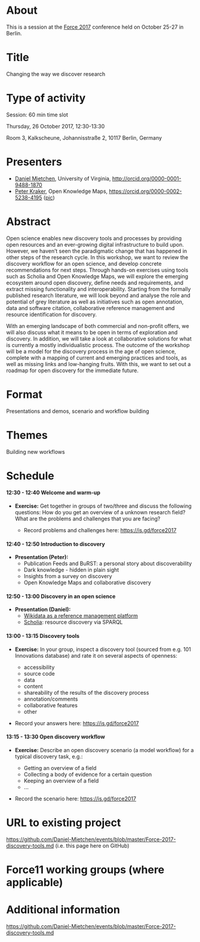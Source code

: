 # About

This is a session at the [Force 2017](https://www.force2017.org/) conference held on October 25-27 in Berlin. 

# Title

Changing the way we discover research

# Type of activity

Session: 60 min time slot

Thursday, 26 October 2017, 12:30-13:30

Room 3, Kalkscheune, Johannisstraße 2, 10117 Berlin, Germany

# Presenters

* [Daniel Mietchen](https://twitter.com/PeterKraker/status/923509051044040704), University of Virginia, http://orcid.org/0000-0001-9488-1870 
* [Peter Kraker](https://twitter.com/StephanJanosch/status/923505017314795520), Open Knowledge Maps, https://orcid.org/0000-0002-5238-4195 ([pic]())

# Abstract

Open science enables new discovery tools and processes by providing open resources and an ever-growing digital infrastructure to build upon. However, we haven’t seen the paradigmatic change that has happened in other steps of the research cycle. In this workshop, we want to review the discovery workflow for an open science, and develop concrete recommendations for next steps. Through hands-on exercises using tools such as Scholia and Open Knowledge Maps, we will explore the emerging ecosystem around open discovery, define needs and requirements, and extract missing functionality and interoperability. Starting from the formally published research literature, we will look beyond and analyse the role and potential of grey literature as well as initiatives such as open annotation, data and software citation, collaborative reference management and resource identification for discovery.

With an emerging landscape of both commercial and non-profit offers, we will also discuss what it means to be open in terms of exploration and discovery. In addition, we will take a look at collaborative solutions for what is currently a mostly individualistic process. The outcome of the workshop will be a model for the discovery process in the age of open science, complete with a mapping of current and emerging practices and tools, as well as missing links and low-hanging fruits. With this, we want to set out a roadmap for open discovery for the immediate future.

# Format

Presentations and demos, scenario and workflow building

# Themes

Building new workflows

# Schedule

#### 12:30 - 12:40 Welcome and warm-up

* **Exercise:** Get together in groups of two/three and discuss the following questions: How do you get an overview of a unknown research field? What are the problems and challenges that you are facing?

  * Record problems and challenges here: https://is.gd/force2017

#### 12:40 - 12:50 Introduction to discovery 

* **Presentation (Peter):**
  * Publication Feeds and BuRST: a personal story about discoverability
  * Dark knowledge - hidden in plain sight
  * Insights from a survey on discovery
  * Open Knowledge Maps and collaborative discovery

#### 12:50 - 13:00 Discovery in an open science

* **Presentation (Daniel):**
  * [Wikidata as a reference management platform](https://meta.wikimedia.org/wiki/WikiCite)
  * [Scholia](https://tools.wmflabs.org/scholia/): resource discovery via SPARQL

#### 13:00 - 13:15 Discovery tools

* **Exercise:** In your group, inspect a discovery tool (sourced from e.g. 101 Innovations database) and rate it on several aspects of openness:
  * accessibility
  * source code
  * data
  * content
  * shareability of the results of the discovery process
  * annotation/comments
  * collaborative features
  * other

* Record your answers here: https://is.gd/force2017

#### 13:15 - 13:30 Open discovery workflow

* **Exercise:** Describe an open discovery scenario (a model workflow) for a typical discovery task, e.g.:
  * Getting an overview of a field
  * Collecting a body of evidence for a certain question
  * Keeping an overview of a field
  * ...

* Record the scenario here: https://is.gd/force2017


# URL to existing project 

https://github.com/Daniel-Mietchen/events/blob/master/Force-2017-discovery-tools.md (i.e. this page here on GitHub)

# Force11 working groups (where applicable)

# Additional information

https://github.com/Daniel-Mietchen/events/blob/master/Force-2017-discovery-tools.md

